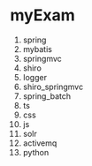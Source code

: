 # myExam
1. spring
2. mybatis
3. springmvc
4. shiro
5. logger
6. shiro_springmvc
7. spring_batch
8. ts
9. css
10. js
11. solr
12. activemq
13. python

